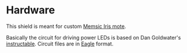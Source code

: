 # Hardware
This shield is meant for custom [Memsic Iris mote](http://www.memsic.com/products/wireless-sensor-networks/wireless-modules.html).

Basically the circuit for driving power LEDs is based on Dan Goldwater's [instructable](http://www.instructables.com/id/Circuits-for-using-High-Power-LED-s/).
Circuit files are in [Eagle](http://www.cadsoftusa.com/) format.
